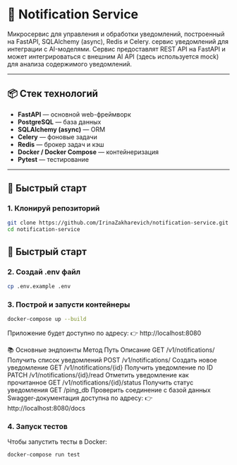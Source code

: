 # 📣 Notification Service

Микросервис для управления и обработки уведомлений, построенный на FastAPI, SQLAlchemy (async), Redis и Celery.
сервис уведомлений для интеграции с AI-моделями. Сервис предоставлят REST API на FastAPI и может интегрироваться с 
внешним AI API (здесь используется mock) для анализа содержимого уведомлений.

---

## 📦 Стек технологий

- **FastAPI** — основной web-фреймворк
- **PostgreSQL** — база данных
- **SQLAlchemy (async)** — ORM
- **Celery** — фоновые задачи
- **Redis** — брокер задач и кэш
- **Docker / Docker Compose** — контейнеризация
- **Pytest** — тестирование

---

## 🚀 Быстрый старт

### 1. Клонируй репозиторий

```bash
git clone https://github.com/IrinaZakharevich/notification-service.git
cd notification-service
```

## 🚀 Быстрый старт

### 2. Создай .env файл

```bash
cp .env.example .env
```

### 3. Построй и запусти контейнеры

```bash
docker-compose up --build
```

Приложение будет доступно по адресу:
👉 http://localhost:8080

📚 Основные эндпоинты
Метод Путь Описание
GET /v1/notifications/ Получить список уведомлений
POST /v1/notifications/ Создать новое уведомление
GET /v1/notifications/{id} Получить уведомление по ID
PATCH /v1/notifications/{id}/read Отметить уведомление как прочитанное
GET /v1/notifications/{id}/status Получить статус уведомления
GET /ping_db Проверить соединение с базой данных
Swagger-документация доступна по адресу:
👉 http://localhost:8080/docs

### 4. Запуск тестов

Чтобы запустить тесты в Docker:

```bash
docker-compose run test
```